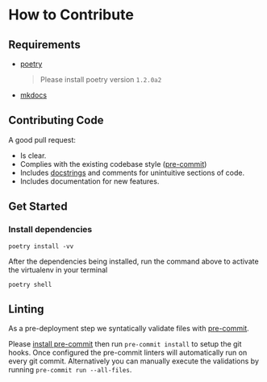 # How to Contribute

## Requirements

- [poetry](https://pypi.org/project/poetry/1.2.0a2/)
  > Please install poetry version `1.2.0a2`
- [mkdocs](https://pypi.org/project/mkdocs/1.2.3/)

## Contributing Code

A good pull request:

- Is clear.
- Complies with the existing codebase style
  ([pre-commit](https://pre-commit.com/))
- Includes [docstrings](https://www.python.org/dev/peps/pep-0257/) and comments
  for unintuitive sections of code.
- Includes documentation for new features.

## Get Started

### Install dependencies

```shell
poetry install -vv
```

After the dependencies being installed, run the command above to activate the virtualenv in your terminal

```shell
poetry shell
```

## Linting

As a pre-deployment step we syntatically validate files with
[pre-commit](https://pre-commit.com).

Please [install pre-commit](https://pre-commit.com/#install) then run
`pre-commit install` to setup the git hooks. Once configured the pre-commit
linters will automatically run on every git commit. Alternatively you
can manually execute the validations by running `pre-commit run --all-files`.

